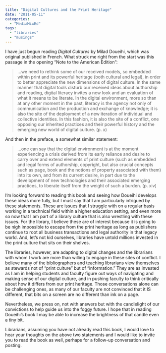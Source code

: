 ```yaml
---
title: "Digital Cultures and the Print Heritage"
date: "2011-05-11"
categories: 
  - "MediaMixEd"
tags: 
  - "libraries"
  - "musings"
---
```


I have just begun reading _Digital Cultures_ by Milad Doueihi, which was original published in French. What struck me right from the start was this passage in the opening “Note to the American Edition”:

> ...we need to rethink some of our received models, so embedded within print and its powerful heritage (both cultural and legal), in order to better appreciate the new dimensions of digital culture. In the same manner that digital tools disturb our received ideas about authorship and reading, digital literacy invites a new look and an evaluation of what it means to be literate. In the digital environment, more so than at any other moment in the past, literacy is the agency not only of communication and the production and exchange of knowledge; it is also the site of the deployment of a new iteration of individual and collective identities. In this fashion, it is also the site of a conflict, one opposing our inherited practices and their powerful history and the emerging new world of digital culture. (p. x)

And then in the preface, a somewhat similar statement:

> ...one can say that the digital environment is at the moment experiencing a crisis derived from its early reliance and desire to carry over and extend elements of print culture (such as embedded and legal forms of authorship, copyright, but also crucial concepts such as page, book and the notions of property associated with them) into its own, and from its current desire, in part due to the development of new technologies and their associated emerging practices, to liberate itself from the weight of such a burden. (p. xiv)

I’m looking forward to reading this book and seeing how Doueihi develops these ideas more fully, but I must say that I am particularly intrigued by these statements. These are issues that I struggle with on a regular basis working in a technical field within a higher education setting, and even more so now that I am part of a library culture that is also wrestling with these issues. For the library, I believe these are of interest because it is going to be nigh impossible to escape from the print heritage as long as publishers continue to root all business transactions and legal authority in that legacy world. And, let’s not kid ourselves, libraries have untold millions invested in the print culture that sits on their shelves.

The libraries, however, are adapting to digital changes and the librarians with whom I work are more than willing to engage in these sites of conflict. I believe many of the bibliographers and teaching librarians view themselves as stewards not of “print culture” but of “information.” They are as invested as I am in helping students and faculty figure out ways of navigating and making sense of our digital culture, and in pushing faculty to think critically about how it differs from our print heritage. Those conversations alone can be challenging ones, as many of our faculty are not convinced that it IS different, that bits on a screen are no different than ink on a page.

Nevertheless, we press on, not with answers but with the candlelight of our convictions to help guide us into the foggy future. I hope that in reading Doueihi’s book I may be able to increase the brightness of that candle even a tiny bit.

Librarians, assuming you have not already read this book, I would love to hear your thoughts on the above two statements and I would like to invite you to read the book as well, perhaps for a follow-up conversation and posting.
